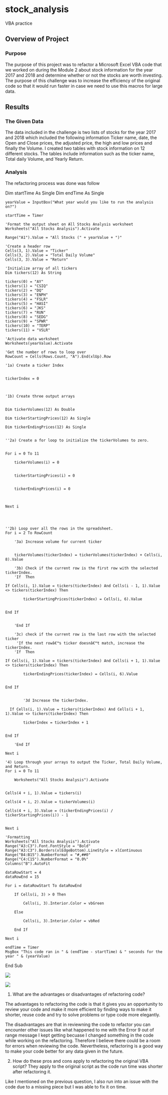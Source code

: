 # stock_analysis
VBA practice


## Overview of Project
### Purpose
The purpose of this project was to refactor a Microsoft Excel VBA code that we worked on during the Module 2 about stock information for the year 2017 and 2018 and determine whether or not the stocks are worth investing. The purpose of this challenge was to increase the efficiency of the original code so that it would run faster in case we need to use this macros for large data. 

## Results

### The Given Data
The data included in the challenge is two lists of stocks for the year 2017 and 2018 which included the following information Ticker name, date, the Open and Close prices, the adjusted price, the high and low prices and finally the Volume.
I created two tables with stock information on 12 different stocks. The tables include information such as the ticker name, Total daily Volume, and Yearly Return.

### Analysis

The refactoring process was done was follow

Dim startTime As Single
    Dim endTime  As Single

    yearValue = InputBox("What year would you like to run the analysis on?")

    startTime = Timer
    
    'Format the output sheet on All Stocks Analysis worksheet
    Worksheets("All Stocks Analysis").Activate
    
    Range("A1").Value = "All Stocks (" + yearValue + ")"
    
    'Create a header row
    Cells(3, 1).Value = "Ticker"
    Cells(3, 2).Value = "Total Daily Volume"
    Cells(3, 3).Value = "Return"

    'Initialize array of all tickers
    Dim tickers(12) As String
    
    tickers(0) = "AY"
    tickers(1) = "CSIQ"
    tickers(2) = "DQ"
    tickers(3) = "ENPH"
    tickers(4) = "FSLR"
    tickers(5) = "HASI"
    tickers(6) = "JKS"
    tickers(7) = "RUN"
    tickers(8) = "SEDG"
    tickers(9) = "SPWR"
    tickers(10) = "TERP"
    tickers(11) = "VSLR"
    
    'Activate data worksheet
    Worksheets(yearValue).Activate
    
    'Get the number of rows to loop over
    RowCount = Cells(Rows.Count, "A").End(xlUp).Row
    
    '1a) Create a ticker Index
    
    
    tickerIndex = 0
    


    '1b) Create three output arrays
    
    
    Dim tickerVolumes(12) As Double

    Dim tickerStartingPrices(12) As Single

    Dim tickerEndingPrices(12) As Single
    
    
    ''2a) Create a for loop to initialize the tickerVolumes to zero.
    
      
    For i = 0 To 11
    
        tickerVolumes(i) = 0
        
    
        tickerStartingPrices(i) = 0
        
        
        tickerEndingPrices(i) = 0
        
        
        
    Next i
      
      
      
        
    ''2b) Loop over all the rows in the spreadsheet.
    For i = 2 To RowCount
    
        '3a) Increase volume for current ticker
        
        
        tickerVolumes(tickerIndex) = tickerVolumes(tickerIndex) + Cells(i, 8).Value
        
        '3b) Check if the current row is the first row with the selected tickerIndex.
        'If  Then
         
    If Cells(i, 1).Value = tickers(tickerIndex) And Cells(i - 1, 1).Value <> tickers(tickerIndex) Then
        
            tickerStartingPrices(tickerIndex) = Cells(i, 6).Value
        
        
    End If
            
            
        'End If
        
        '3c) check if the current row is the last row with the selected ticker
         'If the next rowâ€™s ticker doesnâ€™t match, increase the tickerIndex.
        'If  Then
            
    If Cells(i, 1).Value = tickers(tickerIndex) And Cells(i + 1, 1).Value <> tickers(tickerIndex) Then
        
            tickerEndingPrices(tickerIndex) = Cells(i, 6).Value
            
            
    End If
     

            '3d Increase the tickerIndex.
            
      If Cells(i, 1).Value = tickers(tickerIndex) And Cells(i + 1, 1).Value <> tickers(tickerIndex) Then
            
            tickerIndex = tickerIndex + 1
            
            
    End If
            
        'End If
    
    Next i
    
    '4) Loop through your arrays to output the Ticker, Total Daily Volume, and Return.
    For i = 0 To 11
        
        Worksheets("All Stocks Analysis").Activate
        
        
    Cells(4 + i, 1).Value = tickers(i)
    
    Cells(4 + i, 2).Value = tickerVolumes(i)
    
    Cells(4 + i, 3).Value = (tickerEndingPrices(i) / tickerStartingPrices(i)) - 1
        
        
    Next i
    
    'Formatting
    Worksheets("All Stocks Analysis").Activate
    Range("A3:C3").Font.FontStyle = "Bold"
    Range("A3:C3").Borders(xlEdgeBottom).LineStyle = xlContinuous
    Range("B4:B15").NumberFormat = "#,##0"
    Range("C4:C15").NumberFormat = "0.0%"
    Columns("B").AutoFit

    dataRowStart = 4
    dataRowEnd = 15

    For i = dataRowStart To dataRowEnd
        
        If Cells(i, 3) > 0 Then
            
            Cells(i, 3).Interior.Color = vbGreen
            
        Else
        
            Cells(i, 3).Interior.Color = vbRed
            
        End If
        
    Next i
 
    endTime = Timer
    MsgBox "This code ran in " & (endTime - startTime) & " seconds for the year " & (yearValue)

End Sub


![](https://github.com/nadiezhdamhb/stock_analysis/blob/main/run%20time%202017.png)


![](https://github.com/nadiezhdamhb/stock_analysis/blob/main/run%20time%202018.png)




1. What are the advantages or disadvantages of refactoring code?

The advantages to refactoring the code is that it gives you an opportunity to review your code and make it more efficient by finding ways to make it shorter, reuse code and try to solve problems or type code more elegantly.

The disadvantages are that in reviewning the code to refactor you can encounter other issues like what happened to me with the Error 9 out of range message I kept getting becuase I changed something in the code while working on the refactoring. Therefore I believe there could be a room for errors when reviewing the code. Nevertheless, refactoring is a good way to make your code better for any data given in the future. 


2. How do these pros and cons apply to refactoring the original VBA script?
They apply to the original script as the code run time was shorter after refactoring it. 

Like I mentioned on the previous question, I also run into an issue with the code due to a missing piece but I was able to fix it on time. 
